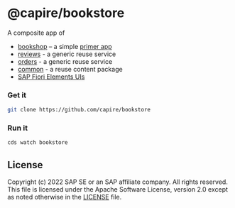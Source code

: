 # @capire/bookstore

A composite app of

- [bookshop](../bookshop) – a simple [primer app](https://cap.cloud.sap/docs/get-started/in-a-nutshell)
- [reviews](../reviews) - a generic reuse service
- [orders](../orders) - a generic reuse service
- [common](../common) - a reuse content package
- [SAP Fiori Elements UIs](app)


### Get it

```sh
git clone https://github.com/capire/bookstore
```


### Run it

```sh
cds watch bookstore
```


## License

Copyright (c) 2022 SAP SE or an SAP affiliate company. All rights reserved. This file is licensed under the Apache Software License, version 2.0 except as noted otherwise in the [LICENSE](LICENSES/Apache-2.0.txt) file.